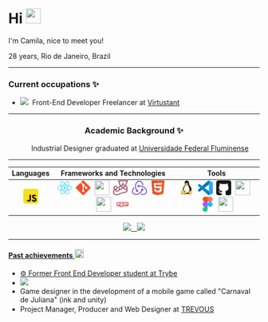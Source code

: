 
# Hi <img src="https://raw.githubusercontent.com/MartinHeinz/MartinHeinz/master/wave.gif" width="30px" height="30px">
<p font-size="16px">I'm Camila, nice to meet you!</p>
<p font-size="10px">28 years, Rio de Janeiro, Brazil</p>

<hr>

### Current occupations ✨
  <ul>
    <li><img width="18px" src="https://cdn-icons-png.flaticon.com/512/190/190795.png" /> &nbsp;Front-End Developer Freelancer at <a href="https://www.virtustant.com">Virtustant</a></li>
    </ul>
<div align="center">

<hr>

### Academic Background ✨
<ul>Industrial Designer graduated at <a href="https://www.uff.br/?q=curso/desenho-industrial/1145026/bacharelado/niteroi">Universidade Federal Fluminense</a></ul>
<hr>

| Languages  | Frameworks and Technologies | Tools |        
|---|---|---|
|<div id='lojc' align="center"><img src="https://github.com/MateusHoffman/MateusHoffman/blob/main/img/JavaScript.svg" width="30" height="30"/></div>|<div id='lojc' align="center"><img src="https://github.com/devicons/devicon/blob/1119b9f84c0290e0f0b38982099a2bd027a48bf1/icons/react/react-original.svg" width="30" height="30"/>&nbsp;&nbsp;<img src="https://github.com/devicons/devicon/blob/master/icons/git/git-original.svg" width="30" height="30"/>&nbsp;&nbsp;<img src="https://testing-library.com/img/octopus-128x128.png" width="30" height="30"/>&nbsp;&nbsp;<img src="https://github.com/devicons/devicon/blob/master/icons/jest/jest-plain.svg" width="30" height="30"/>&nbsp;&nbsp;<img src="https://github.com/devicons/devicon/blob/1119b9f84c0290e0f0b38982099a2bd027a48bf1/icons/redux/redux-original.svg" width="30" height="30"/>&nbsp;&nbsp;<img src="https://github.com/MateusHoffman/MateusHoffman/blob/main/img/HTML.svg" width="30" height="30"/>&nbsp;&nbsp;<img src="https://cdn.jsdelivr.net/gh/devicons/devicon/icons/css3/css3-original.svg" width="30" height="30"/>&nbsp;&nbsp;<img src="https://github.com/MateusHoffman/MateusHoffman/blob/main/img/NPM.svg" width="30" height="30"/></div>|<div id='lojc' align="center"><img src="https://github.com/devicons/devicon/blob/master/icons/linux/linux-original.svg" width="30" height="30"/>&nbsp;&nbsp;<img src="https://github.com/devicons/devicon/blob/master/icons/vscode/vscode-original.svg" width="30" height="30"/>&nbsp;&nbsp;<img src="https://github.com/MateusHoffman/MateusHoffman/blob/main/img/GitHub.svg" width="30" height="30" background-color="white"/>&nbsp;&nbsp;<img src="https://img.icons8.com/color/344/bash.png" width="30" height="30" background-color="white"/>&nbsp;&nbsp;<img src="https://github.com/devicons/devicon/blob/master/icons/figma/figma-original.svg" width="30" height="30"/>&nbsp;&nbsp;<img src="https://cdn.jsdelivr.net/gh/devicons/devicon/icons/slack/slack-original.svg" width="30" height="30"/>

<div>
<a href="https://github.com/camilarutt">
<img height="140em" src="https://github-readme-stats.vercel.app/api/top-langs/?username=camilarutt&layout=compact&langs_count=7&theme=dracula"/>&nbsp;&nbsp;
<img height="140em" src="https://github-readme-stats.vercel.app/api?username=camilarutt&show_icons=true&theme=dracula&include_all_commits=true&count_private=true"/>
</div>
</div>

<hr>

#### Past achievements <img src="https://cdn-icons-png.flaticon.com/512/1804/1804395.png" height="18px" width="18px"/>
<div>
<ul>
  <li>⚙ Former Front End Developer student at <a href="https://www.betrybe.com/">Trybe</a></li>
  <li><img width="18px" src="https://github.com/camilarutt/camilarutt/assets/99209763/a7cec954-e23a-49c5-98d6-4032c20120ad" />&nbsp;
  <li>Game designer in the development of a mobile game called "Carnaval de Juliana" (ink and unity)</li>
  <li>Project Manager, Producer and Web Designer at <a href="https://trevo.us">TREVOUS</a> &nbsp;<img src="https://encrypted-tbn0.gstatic.com/images?q=tbn:ANd9GcQ6CqyJVo1JLwV0b4ePrkLjU2kgs-6pWl-thbHgmFK6nA&s" width="16px" height="16px"/></li>
</ul>
</div>
